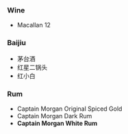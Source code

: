 ### Wine
- Macallan 12

### Baijiu
- 茅台酒 
- 红星二锅头
- 红小白

### Rum
- Captain Morgan Original Spiced Gold
- Captain Morgan Dark Rum
- **Captain Morgan White Rum**